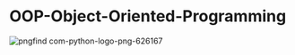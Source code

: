# OOP-Object-Oriented-Programming
![pngfind com-python-logo-png-626167](https://user-images.githubusercontent.com/61005674/102376513-4b22ab00-3ff6-11eb-9b30-38d64fcd24cd.png)
